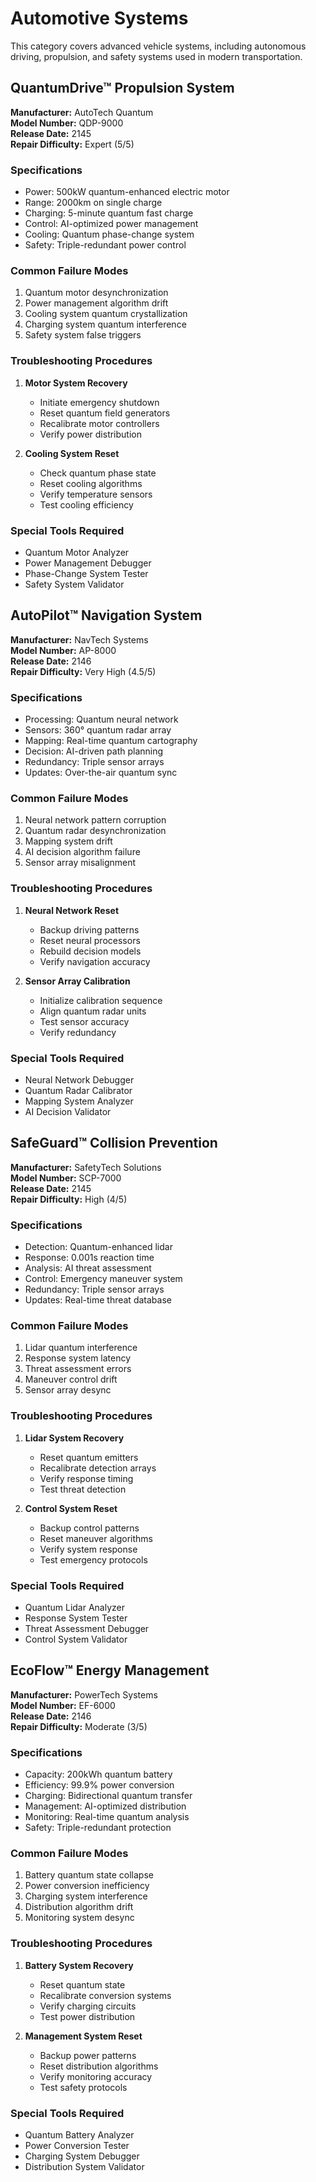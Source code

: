 # Automotive Systems

This category covers advanced vehicle systems, including autonomous driving, propulsion, and safety systems used in modern transportation.

## QuantumDrive™ Propulsion System

**Manufacturer:** AutoTech Quantum  
**Model Number:** QDP-9000  
**Release Date:** 2145  
**Repair Difficulty:** Expert (5/5)

### Specifications
- Power: 500kW quantum-enhanced electric motor
- Range: 2000km on single charge
- Charging: 5-minute quantum fast charge
- Control: AI-optimized power management
- Cooling: Quantum phase-change system
- Safety: Triple-redundant power control

### Common Failure Modes
1. Quantum motor desynchronization
2. Power management algorithm drift
3. Cooling system quantum crystallization
4. Charging system quantum interference
5. Safety system false triggers

### Troubleshooting Procedures
1. **Motor System Recovery**
   - Initiate emergency shutdown
   - Reset quantum field generators
   - Recalibrate motor controllers
   - Verify power distribution

2. **Cooling System Reset**
   - Check quantum phase state
   - Reset cooling algorithms
   - Verify temperature sensors
   - Test cooling efficiency

### Special Tools Required
- Quantum Motor Analyzer
- Power Management Debugger
- Phase-Change System Tester
- Safety System Validator

## AutoPilot™ Navigation System

**Manufacturer:** NavTech Systems  
**Model Number:** AP-8000  
**Release Date:** 2146  
**Repair Difficulty:** Very High (4.5/5)

### Specifications
- Processing: Quantum neural network
- Sensors: 360° quantum radar array
- Mapping: Real-time quantum cartography
- Decision: AI-driven path planning
- Redundancy: Triple sensor arrays
- Updates: Over-the-air quantum sync

### Common Failure Modes
1. Neural network pattern corruption
2. Quantum radar desynchronization
3. Mapping system drift
4. AI decision algorithm failure
5. Sensor array misalignment

### Troubleshooting Procedures
1. **Neural Network Reset**
   - Backup driving patterns
   - Reset neural processors
   - Rebuild decision models
   - Verify navigation accuracy

2. **Sensor Array Calibration**
   - Initialize calibration sequence
   - Align quantum radar units
   - Test sensor accuracy
   - Verify redundancy

### Special Tools Required
- Neural Network Debugger
- Quantum Radar Calibrator
- Mapping System Analyzer
- AI Decision Validator

## SafeGuard™ Collision Prevention

**Manufacturer:** SafetyTech Solutions  
**Model Number:** SCP-7000  
**Release Date:** 2145  
**Repair Difficulty:** High (4/5)

### Specifications
- Detection: Quantum-enhanced lidar
- Response: 0.001s reaction time
- Analysis: AI threat assessment
- Control: Emergency maneuver system
- Redundancy: Triple sensor arrays
- Updates: Real-time threat database

### Common Failure Modes
1. Lidar quantum interference
2. Response system latency
3. Threat assessment errors
4. Maneuver control drift
5. Sensor array desync

### Troubleshooting Procedures
1. **Lidar System Recovery**
   - Reset quantum emitters
   - Recalibrate detection arrays
   - Verify response timing
   - Test threat detection

2. **Control System Reset**
   - Backup control patterns
   - Reset maneuver algorithms
   - Verify system response
   - Test emergency protocols

### Special Tools Required
- Quantum Lidar Analyzer
- Response System Tester
- Threat Assessment Debugger
- Control System Validator

## EcoFlow™ Energy Management

**Manufacturer:** PowerTech Systems  
**Model Number:** EF-6000  
**Release Date:** 2146  
**Repair Difficulty:** Moderate (3/5)

### Specifications
- Capacity: 200kWh quantum battery
- Efficiency: 99.9% power conversion
- Charging: Bidirectional quantum transfer
- Management: AI-optimized distribution
- Monitoring: Real-time quantum analysis
- Safety: Triple-redundant protection

### Common Failure Modes
1. Battery quantum state collapse
2. Power conversion inefficiency
3. Charging system interference
4. Distribution algorithm drift
5. Monitoring system desync

### Troubleshooting Procedures
1. **Battery System Recovery**
   - Reset quantum state
   - Recalibrate conversion systems
   - Verify charging circuits
   - Test power distribution

2. **Management System Reset**
   - Backup power patterns
   - Reset distribution algorithms
   - Verify monitoring accuracy
   - Test safety protocols

### Special Tools Required
- Quantum Battery Analyzer
- Power Conversion Tester
- Charging System Debugger
- Distribution System Validator 